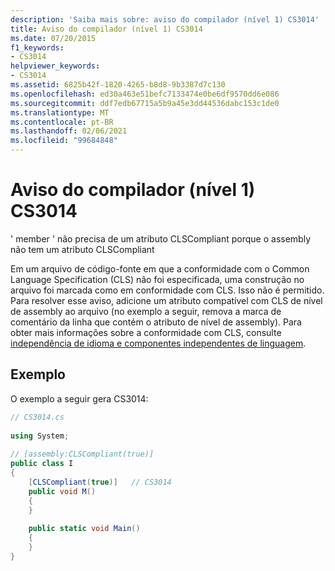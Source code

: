 ```yaml
---
description: 'Saiba mais sobre: aviso do compilador (nível 1) CS3014'
title: Aviso do compilador (nível 1) CS3014
ms.date: 07/20/2015
f1_keywords:
- CS3014
helpviewer_keywords:
- CS3014
ms.assetid: 6825b42f-1820-4265-b8d8-9b3387d7c130
ms.openlocfilehash: ed30a463e51befc7133474e0be6df9570dd6e086
ms.sourcegitcommit: ddf7edb67715a5b9a45e3dd44536dabc153c1de0
ms.translationtype: MT
ms.contentlocale: pt-BR
ms.lasthandoff: 02/06/2021
ms.locfileid: "99684848"
---
```

# <a name="compiler-warning-level-1-cs3014"></a>Aviso do compilador (nível 1) CS3014

' member ' não precisa de um atributo CLSCompliant porque o assembly não tem um atributo CLSCompliant  
  
 Em um arquivo de código-fonte em que a conformidade com o Common Language Specification (CLS) não foi especificada, uma construção no arquivo foi marcada como em conformidade com CLS. Isso não é permitido. Para resolver esse aviso, adicione um atributo compatível com CLS de nível de assembly ao arquivo (no exemplo a seguir, remova a marca de comentário da linha que contém o atributo de nível de assembly). Para obter mais informações sobre a conformidade com CLS, consulte [independência de idioma e componentes independentes de linguagem](../../standard/language-independence.md).
  
## <a name="example"></a>Exemplo  

 O exemplo a seguir gera CS3014:  
  
```csharp  
// CS3014.cs  
  
using System;  
  
// [assembly:CLSCompliant(true)]  
public class I  
{  
    [CLSCompliant(true)]   // CS3014  
    public void M()  
    {  
    }  
  
    public static void Main()  
    {  
    }  
}  
```
